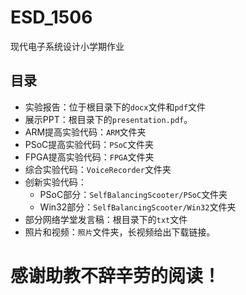 # ESD_1506
现代电子系统设计小学期作业

## 目录
* 实验报告：位于根目录下的```docx```文件和```pdf```文件
* 展示PPT：根目录下的```presentation.pdf```。
* ARM提高实验代码：```ARM```文件夹
* PSoC提高实验代码：```PSoC```文件夹
* FPGA提高实验代码：```FPGA```文件夹
* 综合实验代码：```VoiceRecorder```文件夹
* 创新实验代码：
  - PSoC部分：```SelfBalancingScooter/PSoC```文件夹
  - Win32部分：```SelfBalancingScooter/Win32```文件夹
* 部分网络学堂发言稿：根目录下的```txt```文件
* 照片和视频：```照片```文件夹，长视频给出下载链接。

# 感谢助教不辞辛劳的阅读！

